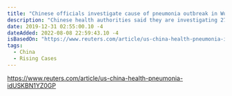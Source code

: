 ```yaml
---
title: "Chinese officials investigate cause of pneumonia outbreak in Wuhan"
description: "Chinese health authorities said they are investigating 27 cases of viral pneumonia in the central city of Wuhan, after rumors on social media suggested the outbreak could be linked to Severe Acute Respiratory Syndrome (SARS)."
date: 2019-12-31 02:55:00.10 -4
dateAdded: 2022-08-08 22:59:43.10 -4
isBasedOn: "https://www.reuters.com/article/us-china-health-pneumonia-idUSKBN1YZ0GP"
tags:
  - China
  - Rising Cases
---
```


https://www.reuters.com/article/us-china-health-pneumonia-idUSKBN1YZ0GP
